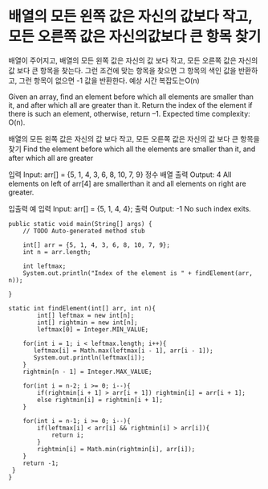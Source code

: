 # 배열의 모든 왼쪽 값은 자신의 값보다 작고, 모든 오른쪽 값은 자신의값보다 큰 항목 찾기

배열이 주어지고, 배열의 모든 왼쪽 값은 자신의 값 보다 작고, 모든 오른쪽 값은 자신의 값 보다 큰 항목을 찾는다. 그런 조건에 맞는 항목을
찾으면 그 항목의 색인 값을 반환하고, 그런 항목이 없으면 -1 값을 반환한다. 예상 시간 복잡도는O(n)

Given an array, find an element before which all elements are smaller than it, and after which all are greater than it. Return the index of the
element if there is such an element, otherwise, return –1. Expected time complexity: O(n).

배열의 모든 왼쪽 값은 자신의 값 보다 작고, 모든 오른쪽 값은 자신의 값 보다 큰 항목을 찾기
Find the element before which all the elements are smaller than it, and after which all are greater

입력 Input: arr[] = {5, 1, 4, 3, 6, 8, 10, 7, 9}
        정수 배열
출력 Output: 4
         All elements on left of arr[4] are smallerthan it and all elements on right are greater.

입출력 예
입력 Input: arr[] = {5, 1, 4, 4};
출력 Output: -1 No such index exits.

```
public static void main(String[] args) {
	// TODO Auto-generated method stub

    int[] arr = {5, 1, 4, 3, 6, 8, 10, 7, 9};
    int n = arr.length;

	int leftmax;
	System.out.println("Index of the element is " + findElement(arr, n));

}

static int findElement(int[] arr, int n){
	    int[] leftmax = new int[n];
	    int[] rightmin = new int[n];
	    leftmax[0] = Integer.MIN_VALUE;

	for(int i = 1; i < leftmax.length; i++){
	   leftmax[i] = Math.max(leftmax[i - 1], arr[i - 1]);
	   System.out.println(leftmax[i]);
	}
	rightmin[n - 1] = Integer.MAX_VALUE;

	for(int i = n-2; i >= 0; i--){
	    if(rightmin[i + 1] > arr[i + 1]) rightmin[i] = arr[i + 1];
	    else rightmin[i] = rightmin[i + 1];
	}

	for(int i = n-1; i >= 0; i--){
	    if(leftmax[i] < arr[i] && rightmin[i] > arr[i]){
	        return i;
	    }
	    rightmin[i] = Math.min(rightmin[i], arr[i]);
	}
	return -1;
 }
}

```